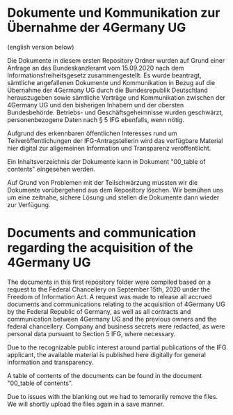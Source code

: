 # Dokumente und Kommunikation zur Übernahme der 4Germany UG
(english version below)

Die Dokumente in diesem ersten Repository Ordner wurden auf Grund einer Anfrage an das Bundeskanzleramt vom 15.09.2020 nach dem Informationsfreiheitsgesetz zusammengestellt. Es wurde beantragt, sämtliche angefallenen Dokumente und Kommunikation in Bezug auf die Übernahme der 4Germany UG durch die Bundesrepublik Deutschland herauszugeben sowie sämtliche Verträge und Kommunikation zwischen der 4Germany UG und den bisherigen Inhabern und der obersten Bundesbehörde. Betriebs- und Geschäftsgeheimnisse wurden geschwärzt, personenbezogene Daten nach § 5 IFG ebenfalls, wenn nötig.

Aufgrund des erkennbaren öffentlichen Interesses rund um Teilveröffentlichungen der IFG-Antragstellerin wird das verfügbare Material hier digital zur allgemeinen Information und Transparenz veröffentlicht.

Ein Inhaltsverzeichnis der Dokumente kann in Dokument "00_table of contents" eingesehen werden. 

Auf Grund von Problemen mit der Teilschwärzung mussten wir die Dokumente vorübergehend aus dem Repository löschen. Wir bemühen uns um eine zeitnahe, sichere Lösung und stellen die Dokumente dann wieder zur Verfügung.

 # Documents and communication regarding the acquisition of the 4Germany UG

The documents in this first repository folder were compiled based on a request to the Federal Chancellery on September 15th, 2020 under the Freedom of Information Act. A request was made to release all accrued documents and communications relating to the acquisition of 4Germany UG by the Federal Republic of Germany, as well as all contracts and communication between 4Germany UG and the previous owners and the federal chancellery. Company and business secrets were redacted, as were personal data pursuant to Section 5 IFG, where necessary.

Due to the recognizable public interest around partial publications of the IFG applicant, the available material is published here digitally for general information and transparency.

A table of contents of the documents can be found in the document "00_table of contents". 

Due to issues with the blanking out we had to temorarily remove the files. We will shortly upload the files again in a save manner.
